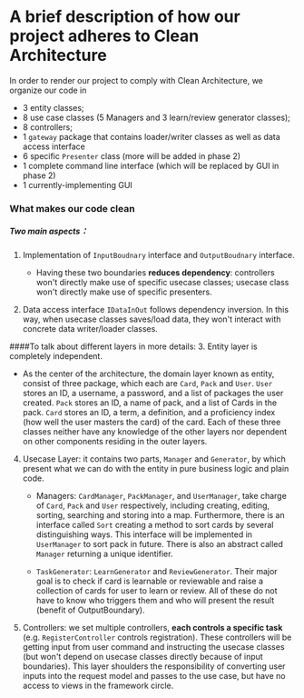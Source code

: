 # A brief description of how our project adheres to Clean Architecture


In order to render our project to comply with Clean Architecture, we organize our code in 
- 3 entity classes; 
- 8 use case classes (5 Managers and 3 learn/review generator classes);
- 8 controllers;
- 1 `gateway` package that contains loader/writer classes as well as data access interface
- 6 specific `Presenter` class (more will be added in phase 2)
- 1 complete command line interface (which will be replaced by GUI in phase 2)
- 1 currently-implementing GUI

### What makes our code clean
##### Two main aspects：
1. Implementation of `InputBoudnary` interface and `OutputBoudnary` interface. 
   - Having these two boundaries **reduces dependency**: controllers won't directly make use of specific usecase classes; usecase class won't directly make use of specific presenters.


2. Data access interface `IDataInOut` follows dependency inversion. In this way, when usecase classes saves/load data, they won't interact with concrete data writer/loader classes. 

####To talk about different layers in more details:
3. Entity layer is completely independent. 

   - As the center of the architecture, the domain layer known as entity, consist of three package, which each are `Card`, `Pack` and `User`. `User` stores an ID, a username, a password, and a list of packages the user created. `Pack` stores an ID, a name of pack, and a list of Cards in the pack. `Card` stores an ID, a term, a definition, and a proficiency index (how well the user masters the card) of the card. Each of these three classes neither have any knowledge of the other layers nor dependent on other components residing in the outer layers.


4. Usecase Layer: it contains two parts, `Manager` and `Generator`, by which present what we can do with the entity in pure business logic and plain code.
    - Managers: `CardManager`, `PackManager`, and `UserManager`, take charge of `Card`, `Pack` and `User` respectively, including creating, editing, sorting, searching and storing into a map. Furthermore, there is an interface called `Sort` creating a method to sort cards by several distinguishing ways. This interface will be implemented in `UserManager` to sort pack in future. There is also an abstract called `Manager` returning a unique identifier.

    - `TaskGenerator`: `LearnGenerator` and `ReviewGenerator`. Their major goal is to check if card is learnable or reviewable and raise a collection of cards for user to learn or review. All of these do not have to know who triggers them and who will present the result (benefit of OutputBoundary).


5. Controllers: we set multiple controllers, **each controls a specific task** (e.g. `RegisterController` controls registration). These controllers will be getting input from user command and instructing the usecase classes (but won't depend on usecase classes directly because of input boundaries). This layer shoulders the responsibility of converting user inputs into the request model and passes to the use case, but have no access to views in the framework circle.

